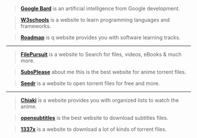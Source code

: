 > [__Google Bard__](https://bard.google.com/?hl=en) is an artificial intelligence from Google development.

> [__W3schools__](https://www.w3schools.com/) is a website to learn programming languages and frameworks.

> [__Roadmap__](https://roadmap.sh/) is q website provides you with software learning tracks.

___

> [__FilePursuit__](https://filepursuit.com/) is a website to Search for files, videos, eBooks & much more.

> [__SubsPlease__](https://subsplease.org/) about me this is the best website for anime torrent files.

> [__Seedr__](https://www.seedr.cc/) is a website to open torrent files for free and more.

___

> [__Chiaki__](https://chiaki.site/) is a website provides you with organized lists to watch the anime.

> [__opensubtitles__](https://www.opensubtitles.org/ar) is the best website to download subtitles files.

> [__1337x__](https://1337x.to/home/) is a website to download a lot of kinds of torrent files.
